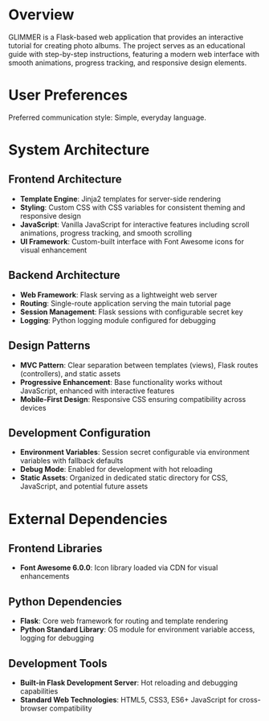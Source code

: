 # Overview

GLIMMER is a Flask-based web application that provides an interactive tutorial for creating photo albums. The project serves as an educational guide with step-by-step instructions, featuring a modern web interface with smooth animations, progress tracking, and responsive design elements.

# User Preferences

Preferred communication style: Simple, everyday language.

# System Architecture

## Frontend Architecture
- **Template Engine**: Jinja2 templates for server-side rendering
- **Styling**: Custom CSS with CSS variables for consistent theming and responsive design
- **JavaScript**: Vanilla JavaScript for interactive features including scroll animations, progress tracking, and smooth scrolling
- **UI Framework**: Custom-built interface with Font Awesome icons for visual enhancement

## Backend Architecture
- **Web Framework**: Flask serving as a lightweight web server
- **Routing**: Single-route application serving the main tutorial page
- **Session Management**: Flask sessions with configurable secret key
- **Logging**: Python logging module configured for debugging

## Design Patterns
- **MVC Pattern**: Clear separation between templates (views), Flask routes (controllers), and static assets
- **Progressive Enhancement**: Base functionality works without JavaScript, enhanced with interactive features
- **Mobile-First Design**: Responsive CSS ensuring compatibility across devices

## Development Configuration
- **Environment Variables**: Session secret configurable via environment variables with fallback defaults
- **Debug Mode**: Enabled for development with hot reloading
- **Static Assets**: Organized in dedicated static directory for CSS, JavaScript, and potential future assets

# External Dependencies

## Frontend Libraries
- **Font Awesome 6.0.0**: Icon library loaded via CDN for visual enhancements

## Python Dependencies
- **Flask**: Core web framework for routing and template rendering
- **Python Standard Library**: OS module for environment variable access, logging for debugging

## Development Tools
- **Built-in Flask Development Server**: Hot reloading and debugging capabilities
- **Standard Web Technologies**: HTML5, CSS3, ES6+ JavaScript for cross-browser compatibility